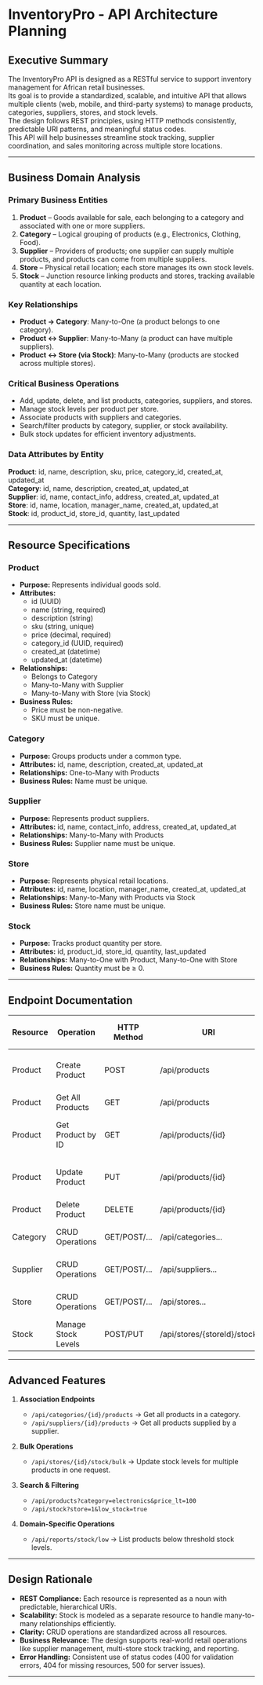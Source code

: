 # InventoryPro - API Architecture Planning

## Executive Summary
The InventoryPro API is designed as a RESTful service to support inventory management for African retail businesses.  
Its goal is to provide a standardized, scalable, and intuitive API that allows multiple clients (web, mobile, and third-party systems) to manage products, categories, suppliers, stores, and stock levels.  
The design follows REST principles, using HTTP methods consistently, predictable URI patterns, and meaningful status codes.  
This API will help businesses streamline stock tracking, supplier coordination, and sales monitoring across multiple store locations.

---

## Business Domain Analysis

### Primary Business Entities
1. **Product** – Goods available for sale, each belonging to a category and associated with one or more suppliers.  
2. **Category** – Logical grouping of products (e.g., Electronics, Clothing, Food).  
3. **Supplier** – Providers of products; one supplier can supply multiple products, and products can come from multiple suppliers.  
4. **Store** – Physical retail location; each store manages its own stock levels.  
5. **Stock** – Junction resource linking products and stores, tracking available quantity at each location.

### Key Relationships
- **Product → Category**: Many-to-One (a product belongs to one category).  
- **Product ↔ Supplier**: Many-to-Many (a product can have multiple suppliers).  
- **Product ↔ Store (via Stock)**: Many-to-Many (products are stocked across multiple stores).  

### Critical Business Operations
- Add, update, delete, and list products, categories, suppliers, and stores.  
- Manage stock levels per product per store.  
- Associate products with suppliers and categories.  
- Search/filter products by category, supplier, or stock availability.  
- Bulk stock updates for efficient inventory adjustments.  

### Data Attributes by Entity
**Product**: id, name, description, sku, price, category_id, created_at, updated_at  
**Category**: id, name, description, created_at, updated_at  
**Supplier**: id, name, contact_info, address, created_at, updated_at  
**Store**: id, name, location, manager_name, created_at, updated_at  
**Stock**: id, product_id, store_id, quantity, last_updated  

---

## Resource Specifications

### Product
- **Purpose:** Represents individual goods sold.  
- **Attributes:**  
  - id (UUID)  
  - name (string, required)  
  - description (string)  
  - sku (string, unique)  
  - price (decimal, required)  
  - category_id (UUID, required)  
  - created_at (datetime)  
  - updated_at (datetime)  
- **Relationships:**  
  - Belongs to Category  
  - Many-to-Many with Supplier  
  - Many-to-Many with Store (via Stock)  
- **Business Rules:**  
  - Price must be non-negative.  
  - SKU must be unique.  

### Category
- **Purpose:** Groups products under a common type.  
- **Attributes:** id, name, description, created_at, updated_at  
- **Relationships:** One-to-Many with Products  
- **Business Rules:** Name must be unique.  

### Supplier
- **Purpose:** Represents product suppliers.  
- **Attributes:** id, name, contact_info, address, created_at, updated_at  
- **Relationships:** Many-to-Many with Products  
- **Business Rules:** Supplier name must be unique.  

### Store
- **Purpose:** Represents physical retail locations.  
- **Attributes:** id, name, location, manager_name, created_at, updated_at  
- **Relationships:** Many-to-Many with Products via Stock  
- **Business Rules:** Store name must be unique.  

### Stock
- **Purpose:** Tracks product quantity per store.  
- **Attributes:** id, product_id, store_id, quantity, last_updated  
- **Relationships:** Many-to-One with Product, Many-to-One with Store  
- **Business Rules:** Quantity must be ≥ 0.  

---

## Endpoint Documentation

| Resource  | Operation               | HTTP Method | URI                          | Request Body                        | Success Response (200/201)                   | Error Responses (400/404/500) |
|-----------|--------------------------|-------------|------------------------------|-------------------------------------|----------------------------------------------|--------------------------------|
| Product   | Create Product           | POST        | /api/products                | { name, sku, price, category_id }   | { id, name, sku, price, category_id }        | 400 invalid, 500 server error |
| Product   | Get All Products         | GET         | /api/products                | –                                   | [{ id, name, price }]                        | 500 server error |
| Product   | Get Product by ID        | GET         | /api/products/{id}           | –                                   | { id, name, price, category_id }             | 404 not found, 500 server error |
| Product   | Update Product           | PUT         | /api/products/{id}           | { name, price }                     | { id, name, price, category_id }             | 400 invalid, 404 not found |
| Product   | Delete Product           | DELETE      | /api/products/{id}           | –                                   | 204 No Content                               | 404 not found |
| Category  | CRUD Operations          | GET/POST/...| /api/categories...            | –                                   | Similar structure to Products                | – |
| Supplier  | CRUD Operations          | GET/POST/...| /api/suppliers...             | –                                   | Similar structure to Products                | – |
| Store     | CRUD Operations          | GET/POST/...| /api/stores...                | –                                   | Similar structure to Products                | – |
| Stock     | Manage Stock Levels      | POST/PUT    | /api/stores/{storeId}/stock  | { product_id, quantity }            | { store_id, product_id, quantity }           | 400 invalid, 404 not found |

---

## Advanced Features

1. **Association Endpoints**  
   - `/api/categories/{id}/products` → Get all products in a category.  
   - `/api/suppliers/{id}/products` → Get all products supplied by a supplier.  

2. **Bulk Operations**  
   - `/api/stores/{id}/stock/bulk` → Update stock levels for multiple products in one request.  

3. **Search & Filtering**  
   - `/api/products?category=electronics&price_lt=100`  
   - `/api/stock?store=1&low_stock=true`  

4. **Domain-Specific Operations**  
   - `/api/reports/stock/low` → List products below threshold stock levels.  

---

## Design Rationale

- **REST Compliance:** Each resource is represented as a noun with predictable, hierarchical URIs.  
- **Scalability:** Stock is modeled as a separate resource to handle many-to-many relationships efficiently.  
- **Clarity:** CRUD operations are standardized across all resources.  
- **Business Relevance:** The design supports real-world retail operations like supplier management, multi-store stock tracking, and reporting.  
- **Error Handling:** Consistent use of status codes (400 for validation errors, 404 for missing resources, 500 for server issues).  

---
